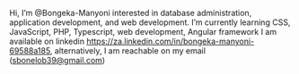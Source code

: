 Hi, I’m @Bongeka-Manyoni
interested in database administration, application development, and web development. 
I’m currently learning CSS, JavaScript, PHP, Typescript, web development, Angular framework
I am available on linkedin https://za.linkedin.com/in/bongeka-manyoni-69588a185, alternatively, I am reachable on my email (sbonelob39@gmail.com)

<!---
Bongeka-Manyoni/Bongeka-Manyoni is a ✨ special ✨ repository because its `README.md` (this file) appears on your GitHub profile.
You can click the Preview link to take a look at your changes.
--->
